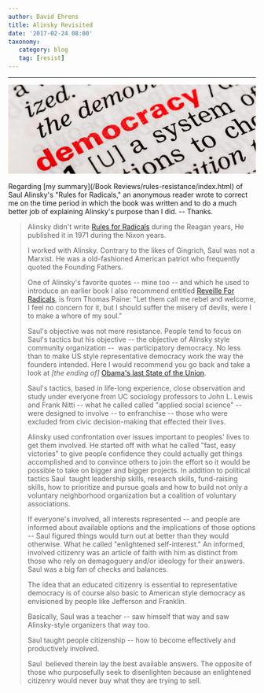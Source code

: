```yaml
---
author: David Ehrens
title: Alinsky Revisited
date: '2017-02-24 08:00'
taxonomy:
   category: blog
   tag: [resist]
---
```

---

![](democracy.jpg)

Regarding [my summary](/Book Reviews/rules-resistance/index.html) of Saul Alinsky's "Rules for Radicals," an anonymous reader wrote to correct me on the time period in which the book was written and to do a much better job of explaining Alinsky's purpose than I did. -- Thanks.

> Alinsky didn't write [Rules for Radicals](https://www.goodreads.com/book/show/102748.Rules_for_Radicals) during the Reagan years, He published it in 1971 during the Nixon years. 
>
> I worked with Alinsky. Contrary to the likes of Gingrich, Saul was not a Marxist. He was a old-fashioned American patriot who frequently quoted the Founding Fathers.
>
> One of Alinsky's favorite quotes -- mine too -- and which he used to introduce an earlier book I also recommend entitled [Reveille For Radicals](https://www.goodreads.com/book/show/133690.Reveille_for_Radicals), is from Thomas Paine: "Let them call me rebel and welcome, I feel no concern for it, but I should suffer the misery of devils, were I to make a whore of my soul." 
>
> Saul's objective was not mere resistance. People tend to focus on Saul's tactics but his objective -- the objective of Alinsky style community organization --  was participatory democracy. No less than to make US style representative democracy work the way the founders intended. Here I would recommend you go back and take a look at *[the ending of]* [Obama's last State of the Union](https://www.nytimes.com/2016/01/13/us/politics/obama-2016-sotu-transcript.html).
>
> Saul's tactics, based in life-long experience, close observation and study under everyone from UC sociology professors to John L. Lewis and Frank Nitti -- what he called called "applied social science" -- were designed to involve -- to enfranchise -- those who were excluded from civic decision-making that effected their lives. 
>
> Alinsky used confrontation over issues important to peoples' lives to get them involved. He started off with what he called "fast, easy victories" to give people confidence they could actually get things accomplished and to convince others to join the effort so it would be possible to take on bigger and bigger projects. In addition to political tactics Saul  taught leadership skills, research skills, fund-raising skills, how to prioritize and pursue goals and how to build not only a voluntary neighborhood organization but a coalition of voluntary associations.  
>
> If everyone's involved, all interests represented -- and people are informed about available options and the implications of those options -- Saul figured things would turn out at better than they would otherwise. What he called "enlightened self-interest." An informed, involved citizenry was an article of faith with him as distinct from those who rely on demagoguery and/or ideology for their answers. Saul was a big fan of checks and balances. 
>
> The idea that an educated citizenry is essential to representative democracy is of course also basic to American style democracy as envisioned by people like Jefferson and Franklin. 
>
> Basically, Saul was a teacher -- saw himself that way and saw Alinsky-style organizers that way too.  
>
> Saul taught people citizenship -- how to become effectively and productively involved.
>
> Saul  believed therein lay the best available answers. The opposite of those who purposefully seek to disenlighten because an enlightened citizenry would never buy what they are trying to sell.


